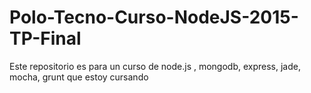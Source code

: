 # Polo-Tecno-Curso-NodeJS-2015-TP-Final
Este repositorio es para un curso de node.js , mongodb, express, jade, mocha, grunt que estoy cursando

